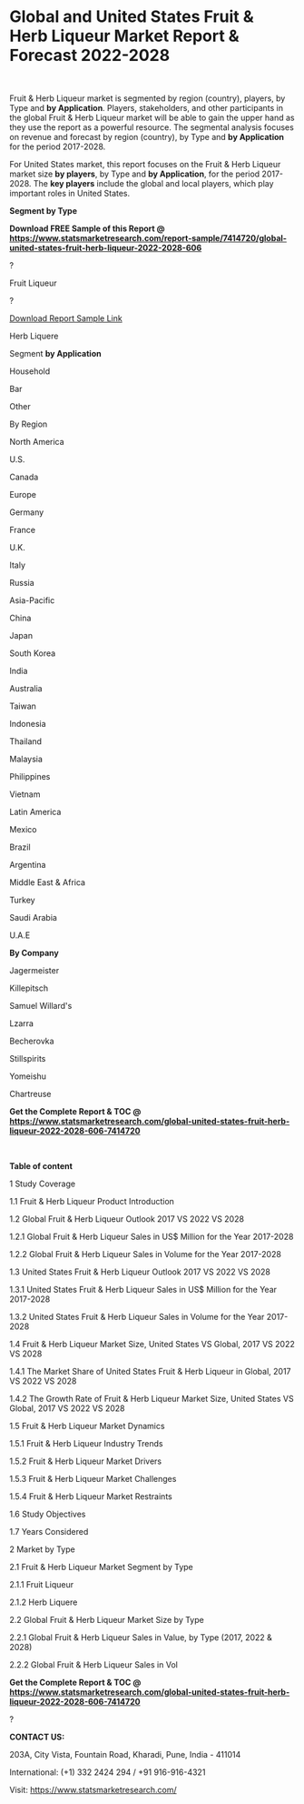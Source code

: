 <h1>Global and United States Fruit & Herb Liqueur Market Report & Forecast 2022-2028</h1><br/><p>Fruit & Herb Liqueur market is segmented by region (country), players, by Type and <strong>by Application</strong>. Players, stakeholders, and other participants in the global Fruit & Herb Liqueur market will be able to gain the upper hand as they use the report as a powerful resource. The segmental analysis focuses on revenue and forecast by region (country), by Type and <strong>by Application</strong> for the period 2017-2028.</p>
 
 
 
 <p>For United States market, this report focuses on the Fruit & Herb Liqueur market size <strong>by players</strong>, by Type and <strong>by Application</strong>, for the period 2017-2028. The <strong>key players</strong> include the global and local players, which play important roles in United States.</p>
 
 
 
 <p><strong>Segment by Type</strong></p>
 
 
 
 <div><b>Download FREE Sample of this Report @ <a href="https://www.statsmarketresearch.com/download-free-sample/7414720/global-united-states-fruit-herb-liqueur-2022-2028-606">https://www.statsmarketresearch.com/report-sample/7414720/global-united-states-fruit-herb-liqueur-2022-2028-606</a></b></div>
 
 
 
 <p>? </p>
 
 
 
 <p>Fruit Liqueur</p>
 
 
 
 <p>? </p>
 
 
 
 <p><a href="https://www.statsmarketresearch.com/download-free-sample/7414720/global-united-states-fruit-herb-liqueur-2022-2028-606">Download Report Sample Link</a></p>
 
 
 
 <p>Herb Liquere</p>
 
 
 
 <p>Segment <strong>by Application</strong></p>
 
 
 
 <p>Household</p>
 
 
 
 <p>Bar</p>
 
 
 
 <p>Other</p>
 
 
 
 <p>By Region</p>
 
 
 
 <p>North America</p>
 
 
 
 <p>U.S.</p>
 
 
 
 <p>Canada</p>
 
 
 
 <p>Europe</p>
 
 
 
 <p>Germany</p>
 
 
 
 <p>France</p>
 
 
 
 <p>U.K.</p>
 
 
 
 <p>Italy</p>
 
 
 
 <p>Russia</p>
 
 
 
 <p>Asia-Pacific</p>
 
 
 
 <p>China</p>
 
 
 
 <p>Japan</p>
 
 
 
 <p>South Korea</p>
 
 
 
 <p>India</p>
 
 
 
 <p>Australia</p>
 
 
 
 <p>Taiwan</p>
 
 
 
 <p>Indonesia</p>
 
 
 
 <p>Thailand</p>
 
 
 
 <p>Malaysia</p>
 
 
 
 <p>Philippines</p>
 
 
 
 <p>Vietnam</p>
 
 
 
 <p>Latin America</p>
 
 
 
 <p>Mexico</p>
 
 
 
 <p>Brazil</p>
 
 
 
 <p>Argentina</p>
 
 
 
 <p>Middle East & Africa</p>
 
 
 
 <p>Turkey</p>
 
 
 
 <p>Saudi Arabia</p>
 
 
 
 <p>U.A.E</p>
 
 
 
 <p><strong>By Company</strong></p>
 
 
 
 <p>Jagermeister</p>
 
 
 
 <p>Killepitsch</p>
 
 
 
 <p>Samuel Willard&#39;s</p>
 
 
 
 <p>Lzarra</p>
 
 
 
 <p>Becherovka</p>
 
 
 
 <p>Stillspirits</p>
 
 
 
 <p>Yomeishu</p>
 
 
 
 <p>Chartreuse</p>
 
 
 
 <div><b>Get the Complete Report & TOC @ <a href="https://www.statsmarketresearch.com/global-united-states-fruit-herb-liqueur-2022-2028-606-7414720">https://www.statsmarketresearch.com/global-united-states-fruit-herb-liqueur-2022-2028-606-7414720</a></b></div>
 
 
 
 <p><br />
 
 <b>Table of content</b></p>
 
 
 
 <p>1 Study Coverage<br />
 
 1.1 Fruit & Herb Liqueur Product Introduction<br />
 
 1.2 Global Fruit & Herb Liqueur Outlook 2017 VS 2022 VS 2028<br />
 
 1.2.1 Global Fruit & Herb Liqueur Sales in US$ Million for the Year 2017-2028<br />
 
 1.2.2 Global Fruit & Herb Liqueur Sales in Volume for the Year 2017-2028<br />
 
 1.3 United States Fruit & Herb Liqueur Outlook 2017 VS 2022 VS 2028<br />
 
 1.3.1 United States Fruit & Herb Liqueur Sales in US$ Million for the Year 2017-2028<br />
 
 1.3.2 United States Fruit & Herb Liqueur Sales in Volume for the Year 2017-2028<br />
 
 1.4 Fruit & Herb Liqueur Market Size, United States VS Global, 2017 VS 2022 VS 2028<br />
 
 1.4.1 The Market Share of United States Fruit & Herb Liqueur in Global, 2017 VS 2022 VS 2028<br />
 
 1.4.2 The Growth Rate of Fruit & Herb Liqueur Market Size, United States VS Global, 2017 VS 2022 VS 2028<br />
 
 1.5 Fruit & Herb Liqueur Market Dynamics<br />
 
 1.5.1 Fruit & Herb Liqueur Industry Trends<br />
 
 1.5.2 Fruit & Herb Liqueur Market Drivers<br />
 
 1.5.3 Fruit & Herb Liqueur Market Challenges<br />
 
 1.5.4 Fruit & Herb Liqueur Market Restraints<br />
 
 1.6 Study Objectives<br />
 
 1.7 Years Considered<br />
 
 2 Market by Type<br />
 
 2.1 Fruit & Herb Liqueur Market Segment by Type<br />
 
 2.1.1 Fruit Liqueur<br />
 
 2.1.2 Herb Liquere<br />
 
 2.2 Global Fruit & Herb Liqueur Market Size by Type<br />
 
 2.2.1 Global Fruit & Herb Liqueur Sales in Value, by Type (2017, 2022 & 2028)<br />
 
 2.2.2 Global Fruit & Herb Liqueur Sales in Vol</p>
 
 
 
 <div><b>Get the Complete Report & TOC @ <a href="https://www.statsmarketresearch.com/global-united-states-fruit-herb-liqueur-2022-2028-606-7414720">https://www.statsmarketresearch.com/global-united-states-fruit-herb-liqueur-2022-2028-606-7414720</a></b></div>
 
 
 
 <p>? </p>
 
 
 
 <p><b>CONTACT US:</b><br />
 
 203A, City Vista, Fountain Road, Kharadi, Pune, India - 411014<br />
 
 International: (+1) 332 2424 294 / +91 916-916-4321<br />
 
 Visit: <a href="https://www.statsmarketresearch.com/">https://www.statsmarketresearch.com/</a></p>